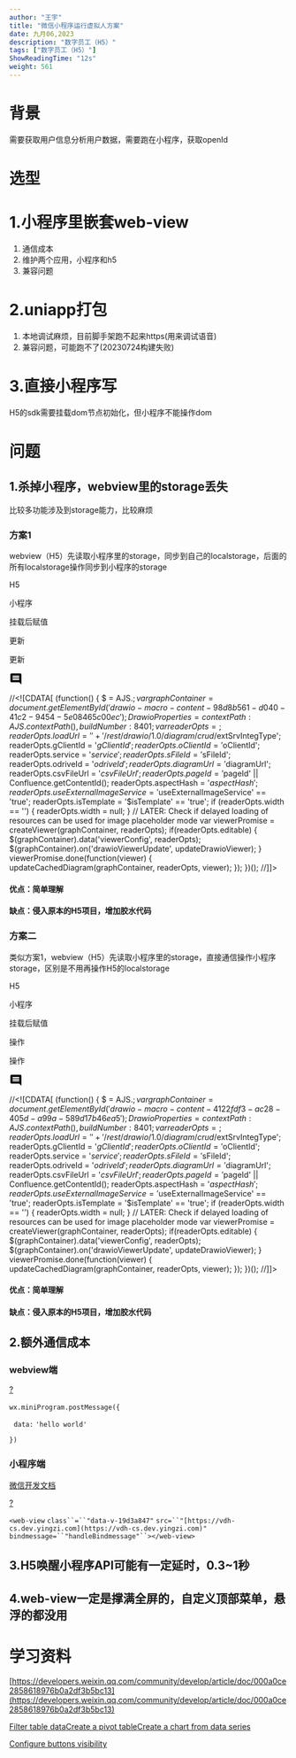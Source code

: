 ```yaml
---
author: "王宇"
title: "微信小程序运行虚拟人方案"
date: 九月06,2023
description: "数字员工（H5）"
tags: ["数字员工（H5）"]
ShowReadingTime: "12s"
weight: 561
---
```

背景
==

需要获取用户信息分析用户数据，需要跑在小程序，获取openId

选型
==

1.小程序里嵌套web-view
================

1.  通信成本
2.  维护两个应用，小程序和h5
3.  兼容问题

  

2.uniapp打包
==========

1.  本地调试麻烦，目前脚手架跑不起来https(用来调试语音)
2.  兼容问题，可能跑不了(20230724构建失败)

  

3.直接小程序写
========

H5的sdk需要挂载dom节点初始化，但小程序不能操作dom

  

问题
==

1.杀掉小程序，webview里的storage丢失
--------------------------

比较多功能涉及到storage能力，比较麻烦

### 方案1

webview（H5）先读取小程序里的storage，同步到自己的localstorage，后面的所有localstorage操作同步到小程序的storage

<webview>H5</webview>

小程序

挂载后赋值

更新

更新

![](data:image/svg+xml;base64,PHN2ZyB4bWxucz0iaHR0cDovL3d3dy53My5vcmcvMjAwMC9zdmciIHdpZHRoPSIyNCIgaGVpZ2h0PSIyNCIgdmlld0JveD0iMCAwIDI0IDI0Ij48cGF0aCBkPSJNMjEuOTkgNGMwLTEuMS0uODktMi0xLjk5LTJINGMtMS4xIDAtMiAuOS0yIDJ2MTJjMCAxLjEuOSAyIDIgMmgxNGw0IDQtLjAxLTE4ek0xOCAxNEg2di0yaDEydjJ6bTAtM0g2VjloMTJ2MnptMC0zSDZWNmgxMnYyeiIvPjxwYXRoIGQ9Ik0wIDBoMjR2MjRIMHoiIGZpbGw9Im5vbmUiLz48L3N2Zz4= "显示评论")

//<!\[CDATA\[ (function() { $ = AJS.$; var graphContainer = document.getElementById('drawio-macro-content-98d8b561-d040-41c2-9454-5e08465c00ec'); DrawioProperties = { contextPath : AJS.contextPath(), buildNumber : 8401 }; var readerOpts = {}; readerOpts.loadUrl = '' + '/rest/drawio/1.0/diagram/crud/%E6%9C%AA%E5%91%BD%E5%90%8D%E7%BB%98%E5%9B%BE/105268443?revision=6'; readerOpts.imageUrl = '' + '/download/attachments/105268443/未命名绘图.png' + '?version=6&api=v2'; readerOpts.editUrl = '' + '/plugins/drawio/addDiagram.action?ceoId=105268443&owningPageId=105268443&diagramName=%E6%9C%AA%E5%91%BD%E5%90%8D%E7%BB%98%E5%9B%BE&revision=6'; readerOpts.editable = true; readerOpts.canComment = true; readerOpts.stylePath = STYLE\_PATH; readerOpts.stencilPath = STENCIL\_PATH; readerOpts.imagePath = IMAGE\_PATH + '/reader'; readerOpts.border = true; readerOpts.width = '400'; readerOpts.simpleViewer = false; readerOpts.tbstyle = 'top'; readerOpts.links = 'auto'; readerOpts.lightbox = true; readerOpts.resourcePath = ATLAS\_RESOURCE\_BASE + '/resources/viewer'; readerOpts.disableButtons = false; readerOpts.zoomToFit = true; readerOpts.language = 'zh'; readerOpts.licenseStatus = 'OK'; readerOpts.contextPath = AJS.contextPath(); readerOpts.diagramName = decodeURIComponent('%E6%9C%AA%E5%91%BD%E5%90%8D%E7%BB%98%E5%9B%BE'); readerOpts.diagramDisplayName = ''; readerOpts.aspect = ''; readerOpts.ceoName = '微信小程序运行虚拟人方案'; readerOpts.attVer = '6'; readerOpts.attId = '109710023'; readerOpts.lastModifierName = '吴家杰'; readerOpts.lastModified = '2023-09-06 15:28:14.444'; readerOpts.creatorName = '吴家杰'; //Embed macro specific info readerOpts.extSrvIntegType = '$extSrvIntegType'; readerOpts.gClientId = '$gClientId'; readerOpts.oClientId = '$oClientId'; readerOpts.service = '$service'; readerOpts.sFileId = '$sFileId'; readerOpts.odriveId = '$odriveId'; readerOpts.diagramUrl = '$diagramUrl'; readerOpts.csvFileUrl = '$csvFileUrl'; readerOpts.pageId = '$pageId' || Confluence.getContentId(); readerOpts.aspectHash = '$aspectHash'; readerOpts.useExternalImageService = '$useExternalImageService' == 'true'; readerOpts.isTemplate = '$isTemplate' == 'true'; if (readerOpts.width == '') { readerOpts.width = null; } // LATER: Check if delayed loading of resources can be used for image placeholder mode var viewerPromise = createViewer(graphContainer, readerOpts); if(readerOpts.editable) { $(graphContainer).data('viewerConfig', readerOpts); $(graphContainer).on('drawioViewerUpdate', updateDrawioViewer); } viewerPromise.done(function(viewer) { updateCachedDiagram(graphContainer, readerOpts, viewer); }); })(); //\]\]>

#### 优点：简单理解

#### 缺点：侵入原本的H5项目，增加胶水代码

  

### 方案二

类似方案1，webview（H5）先读取小程序里的storage，直接通信操作小程序storage，区别是不用再操作H5的localstorage

<webview>H5</webview>

小程序

挂载后赋值

操作

操作

![](data:image/svg+xml;base64,PHN2ZyB4bWxucz0iaHR0cDovL3d3dy53My5vcmcvMjAwMC9zdmciIHdpZHRoPSIyNCIgaGVpZ2h0PSIyNCIgdmlld0JveD0iMCAwIDI0IDI0Ij48cGF0aCBkPSJNMjEuOTkgNGMwLTEuMS0uODktMi0xLjk5LTJINGMtMS4xIDAtMiAuOS0yIDJ2MTJjMCAxLjEuOSAyIDIgMmgxNGw0IDQtLjAxLTE4ek0xOCAxNEg2di0yaDEydjJ6bTAtM0g2VjloMTJ2MnptMC0zSDZWNmgxMnYyeiIvPjxwYXRoIGQ9Ik0wIDBoMjR2MjRIMHoiIGZpbGw9Im5vbmUiLz48L3N2Zz4= "显示评论")

//<!\[CDATA\[ (function() { $ = AJS.$; var graphContainer = document.getElementById('drawio-macro-content-4122fdf3-ac28-405d-a99a-589d17b46ea5'); DrawioProperties = { contextPath : AJS.contextPath(), buildNumber : 8401 }; var readerOpts = {}; readerOpts.loadUrl = '' + '/rest/drawio/1.0/diagram/crud/%E6%9C%AA%E5%91%BD%E5%90%8D%E7%BB%98%E5%9B%BE%31/105268443?revision=1'; readerOpts.imageUrl = '' + '/download/attachments/105268443/未命名绘图1.png' + '?version=1&api=v2'; readerOpts.editUrl = '' + '/plugins/drawio/addDiagram.action?ceoId=105268443&owningPageId=105268443&diagramName=%E6%9C%AA%E5%91%BD%E5%90%8D%E7%BB%98%E5%9B%BE%31&revision=1'; readerOpts.editable = true; readerOpts.canComment = true; readerOpts.stylePath = STYLE\_PATH; readerOpts.stencilPath = STENCIL\_PATH; readerOpts.imagePath = IMAGE\_PATH + '/reader'; readerOpts.border = true; readerOpts.width = '400'; readerOpts.simpleViewer = false; readerOpts.tbstyle = 'top'; readerOpts.links = 'auto'; readerOpts.lightbox = true; readerOpts.resourcePath = ATLAS\_RESOURCE\_BASE + '/resources/viewer'; readerOpts.disableButtons = false; readerOpts.zoomToFit = true; readerOpts.language = 'zh'; readerOpts.licenseStatus = 'OK'; readerOpts.contextPath = AJS.contextPath(); readerOpts.diagramName = decodeURIComponent('%E6%9C%AA%E5%91%BD%E5%90%8D%E7%BB%98%E5%9B%BE%31'); readerOpts.diagramDisplayName = ''; readerOpts.aspect = ''; readerOpts.ceoName = '微信小程序运行虚拟人方案'; readerOpts.attVer = '1'; readerOpts.attId = '109710039'; readerOpts.lastModifierName = '吴家杰'; readerOpts.lastModified = '2023-09-06 15:28:44.223'; readerOpts.creatorName = '吴家杰'; //Embed macro specific info readerOpts.extSrvIntegType = '$extSrvIntegType'; readerOpts.gClientId = '$gClientId'; readerOpts.oClientId = '$oClientId'; readerOpts.service = '$service'; readerOpts.sFileId = '$sFileId'; readerOpts.odriveId = '$odriveId'; readerOpts.diagramUrl = '$diagramUrl'; readerOpts.csvFileUrl = '$csvFileUrl'; readerOpts.pageId = '$pageId' || Confluence.getContentId(); readerOpts.aspectHash = '$aspectHash'; readerOpts.useExternalImageService = '$useExternalImageService' == 'true'; readerOpts.isTemplate = '$isTemplate' == 'true'; if (readerOpts.width == '') { readerOpts.width = null; } // LATER: Check if delayed loading of resources can be used for image placeholder mode var viewerPromise = createViewer(graphContainer, readerOpts); if(readerOpts.editable) { $(graphContainer).data('viewerConfig', readerOpts); $(graphContainer).on('drawioViewerUpdate', updateDrawioViewer); } viewerPromise.done(function(viewer) { updateCachedDiagram(graphContainer, readerOpts, viewer); }); })(); //\]\]>

#### 优点：简单理解

#### 缺点：侵入原本的H5项目，增加胶水代码

2.额外通信成本
--------

### webview端

[?](#)

`wx.miniProgram.postMessage({`  

  `data:` `'hello world'`

`})`

  

### 小程序端

[微信开发文档](https://developers.weixin.qq.com/miniprogram/dev/component/web-view.html)

[?](#)

`<web-view` `class``=``"data-v-19d3a847"` `src=``"[https://vdh-cs.dev.yingzi.com](https://vdh-cs.dev.yingzi.com)"` `bindmessage=``"handleBindmessage"``></web-view>`

  

3.H5唤醒小程序API可能有一定延时，0.3~1秒
--------------------------

4.web-view一定是撑满全屏的，自定义顶部菜单，悬浮的都没用
---------------------------------

  

学习资料
====

[https://developers.weixin.qq.com/community/develop/article/doc/000a0ce2858618976b0a2df3b5bc13](https://developers.weixin.qq.com/community/develop/article/doc/000a0ce2858618976b0a2df3b5bc13)

  

  

  

[Filter table data](#)[Create a pivot table](#)[Create a chart from data series](#)

[Configure buttons visibility](/users/tfac-settings.action)